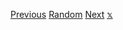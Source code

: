 <a href="https://octo-ring.com/p/lucipas/prev">Previous</a>
<a href="https://octo-ring.com/p/lucipas/random">Random</a>
<a href="https://octo-ring.com/p/lucipas/next">Next</a>
<a href="https://twitter.com/?lang=en">𝕩</a>

<!---
lucipas/lucipas is a ✨ special ✨ repository because its `README.md` (this file) appears on your GitHub profile.
You can click the Preview link to take a look at your changes.
- 👋 Hi, I’m @lucipas
- 👀 I’m interested in ...
- 🌱 I’m currently learning ...
- 💞️ I’m looking to collaborate on ...
- 📫 How to reach me ...
--->

